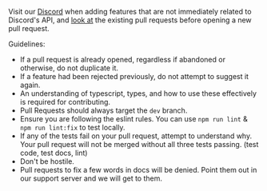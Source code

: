 Visit our [Discord](https://discord.gg/xZ4AhdYrf9) when adding features that are not immediately related to Discord's API, and [look at](https://github.com/OceanicJS/Oceanic/pulls) the existing pull requests before opening a new pull request.

Guidelines:
* If a pull request is already opened, regardless if abandoned or otherwise, do not duplicate it.
* If a feature had been rejected previously, do not attempt to suggest it again.
* An understanding of typescript, types, and how to use these effectively is required for contributing.
* Pull Requests should always target the `dev` branch.
* Ensure you are following the eslint rules. You can use `npm run lint` & `npm run lint:fix` to test locally.
* If any of the tests fail on your pull request, attempt to understand why. Your pull request will not be merged without all three tests passing. (test code, test docs, lint)
* Don't be hostile.
* Pull requests to fix a few words in docs will be denied. Point them out in our support server and we will get to them.
